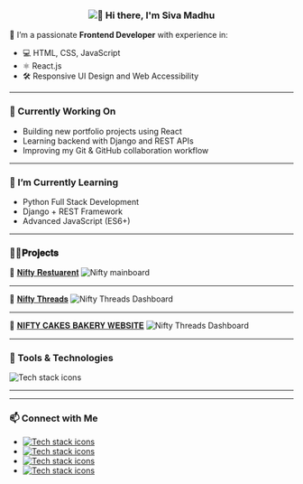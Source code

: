  <h3 align="center">
  <img src="https://readme-typing-svg.demolab.com/?lines=Hi+there,+I'm+Siva+Madhu!;Welcome+to+my+GitHub+profile!&center=true&width=500&height=45&color=FFD700&size=24" alt="👋 Hi there, I'm Siva Madhu" />
</h3>


🎯 I’m a passionate **Frontend Developer** with experience in:
- 💻 HTML, CSS, JavaScript
- ⚛️ React.js
- 🛠️ Responsive UI Design and Web Accessibility

---

### 🔭 Currently Working On
- Building new portfolio projects using React
- Learning backend with Django and REST APIs
- Improving my Git & GitHub collaboration workflow

---

### 🌱 I’m Currently Learning
- Python Full Stack Development
- Django + REST Framework
- Advanced JavaScript (ES6+)

---

  ### 👨‍💻𝐏𝐫𝐨𝐣𝐞𝐜𝐭𝐬
   🌮 [𝐍𝐢𝐟𝐭𝐲 𝐑𝐞𝐬𝐭𝐮𝐚𝐫𝐞𝐧𝐭](https://github.com/sivamadhu810/RESTUARENT-WEBSITE)
![Nifty mainboard](https://i.postimg.cc/d0j0tPfc/neftyrestuarent-jpg.png)

 ---
   👕 [𝐍𝐢𝐟𝐭𝐲 𝐓𝐡𝐫𝐞𝐚𝐝𝐬](https://github.com/sivamadhu810/NIFTY-THREADS-FSHION-WEBSITE)
![Nifty Threads Dashboard](https://i.postimg.cc/MTc1Fm5L/Screenshot-2025-02-10-174403.png)

 ---
  🍰 [𝐍𝐈𝐅𝐓𝐘 𝐂𝐀𝐊𝐄𝐒 𝐁𝐀𝐊𝐄𝐑𝐘 𝐖𝐄𝐁𝐒𝐈𝐓𝐄](https://github.com/sivamadhu810/NIFTY-CAKES-BAKERY-WEBSITE)
![Nifty Threads Dashboard](https://i.postimg.cc/0Qm0NCSw/nifty-cakes.png)

---

### 🧰 Tools & Technologies
<img src="https://skillicons.dev/icons?i=html,css,js,react,github,git,vscode" alt="Tech stack icons" />

---


---

### 📫 Connect with Me
- <a href="https://www.linkedin.com/in/sivamadhu810/"><img src="https://skillicons.dev/icons?i=linkedin" alt="Tech stack icons" /> </a>
- <a href="https://sivamadhu810.github.io/SIVA-MADHU-PORTFOLIO/"><img src="https://skillicons.dev/icons?i=crystal" alt="Tech stack icons" /> </a>
- <a href="https://www.naukri.com/mnjuser/profile?id=&altresid"><img src="https://skillicons.dev/icons?i=naukari" alt="Tech stack icons" /> </a>
- <a href="mailto:sivamadhu810@gmail.com"><img src="https://skillicons.dev/icons?i=gmail" alt="Tech stack icons" /> </a>
